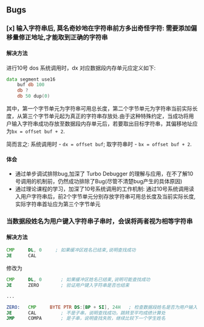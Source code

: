 ## Bugs

### [x] 输入字符串后, 莫名奇妙地在字符串前方多出奇怪字符: 需要添加偏移量修正地址,才能取到正确的字符串

#### 解决方法

进行10号 dos 系统调用时，dx 对应数据段内存单元应定义如下:

```asm
data segment use16
    buf db 100
    db ?
    db 50 dup(0)
```

其中，第一个字节单元为字符串可用总长度，第二个字节单元为字符串当前实际长度，从第三个字节单元起为真正的字符串存放处.由于这种特殊约定，当成功将用户输入字符串成功存放至数据段内存单元后，若要取出目标字符串，其偏移地址应为`bx = offset buf + 2`.

简而言之: 系统调用时 - `dx = offset buf`; 取字符串时 - `bx = offset buf + 2`.

#### 体会

-   通过单步调试排除bug,加深了 Turbo Debugger 的理解与应用，在不了解10号调用的机制前，仍然成功排除了Bug(尽管不清楚bug产生的具体原因)
-   通过理论课程的学习，加深了10号系统调用的工作机制: 通过10号系统调用读入用户字符串后，前2个字节单元分别存放字符串可用总长度及当前实际长度,实际字符串首址应为第三个字节单元

### 当数据段姓名为用户键入字符串子串时，会误将两者视为相等字符串

#### 解决方法

```asm
CMP     DL, 0     ; 如果缓冲区姓名已结束,说明查找成功
JE      CAL        
```

修改为

```asm
CMP     DL, 0       ; 如果缓冲区姓名已结束,说明可能查找成功
JE      ZERO        ; 验证用户键入字符串是否也结束

...

ZERO:   CMP     BYTE PTR DS:[BP + SI], 24H   ; 检查数据段姓名是否为用户输入字符串的子串
JE      CAL         ; 不是子串，说明查找成功，跳转至平均成绩计算处
JMP     COMPA       ; 是子串，说明查找失败，继续比较下一个学生姓名
```
